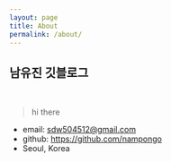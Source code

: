 ```yaml
---
layout: page
title: About
permalink: /about/
---
```


## 남유진 깃블로그
<br>

> hi there


- email: sdw504512@gmail.com
- github: https://github.com/nampongo
- Seoul, Korea

<br>

